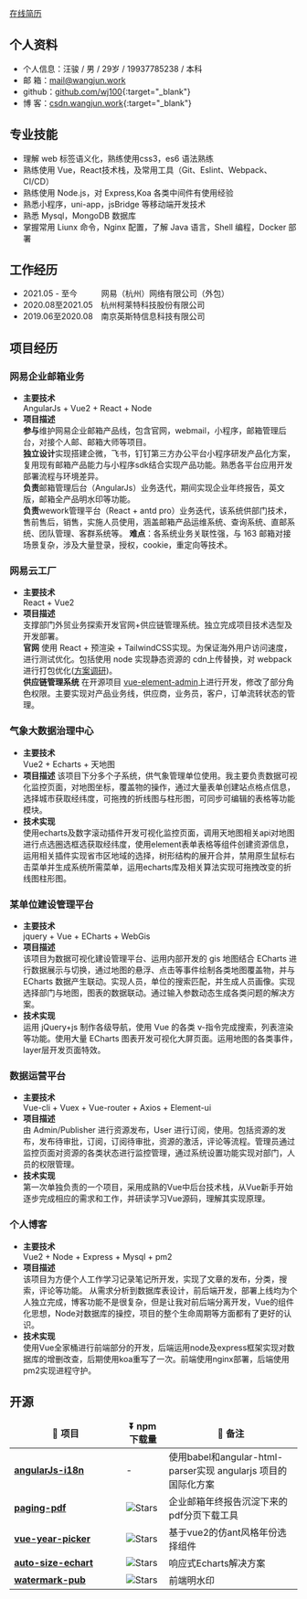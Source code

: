 [在线简历](https://resume.wangjun.work/)

## 个人资料

* 个人信息：汪骏  /  男  /  29岁  /  19937785238  /  本科
* 邮 箱：<mail@wangjun.work>
* github：[github.com/wj100](http://github.com/wj100){:target="_blank"}
* 博 客：[csdn.wangjun.work](http://csdn.wangjun.work){:target="_blank"}

## 专业技能

* 理解 web 标签语义化，熟练使用css3，es6 语法熟练
* 熟练使用 Vue，React技术栈，及常用工具（Git、Eslint、Webpack、CI/CD）
* 熟练使用 Node.js，对 Express,Koa 各类中间件有使用经验
* 熟悉小程序，uni-app，jsBridge 等移动端开发技术
* 熟悉 Mysql，MongoDB 数据库
* 掌握常用 Liunx 命令，Nginx 配置，了解 Java 语言，Shell 编程，Docker 部署

## 工作经历

* 2021.05 - 至今&emsp;&emsp;&emsp;网易（杭州）网络有限公司（外包）
* 2020.08至2021.05&emsp;杭州柯莱特科技股份有限公司
* 2019.06至2020.08&emsp;南京英斯特信息科技有限公司

## 项目经历

### 网易企业邮箱业务

* __主要技术__  
    AngularJs + Vue2 + React + Node
* __项目描述__  
    **参与**维护网易企业邮箱产品线，包含官网，webmail，小程序，邮箱管理后台，对接个人邮、邮箱大师等项目。  
    **独⽴设计**实现搭建企微，飞书，钉钉第三方办公平台⼩程序研发产品化⽅案，复用现有邮箱产品能力与小程序sdk结合实现产品功能。熟悉各平台应用开发部署流程与环境差异。  
    **负责**邮箱管理后台（AngularJs）业务迭代，期间实现企业年终报告，英文版，邮箱全产品明水印等功能。  
    **负责**wework管理平台（React + antd pro）业务迭代，该系统供部门技术，售前售后，销售，实施人员使用，涵盖邮箱产品运维系统、查询系统、直邮系统、团队管理、客群系统等。
    **难点**：各系统业务关联性强，与 163 邮箱对接场景复杂，涉及大量登录，授权，cookie，重定向等技术。


### 网易云工厂

* __主要技术__  
    React + Vue2
* __项目描述__  
    支撑部门外贸业务探索开发官网+供应链管理系统。独立完成项目技术选型及开发部署。  
    __官网__ 使用 React + 预渲染 + TailwindCSS实现。为保证海外用户访问速度，进行测试优化。包括使用 node 实现静态资源的 cdn上传替换，对 webpack进行打包优化([方案调研](https://blog.csdn.net/qq_44472722/article/details/142899417?sharetype=blogdetail&sharerId=142899417&sharerefer=PC&sharesource=qq_44472722&spm=1011.2480.3001.8118))。  
    __供应链管理系统__ 在开源项目 [vue-element-admin](https://github.com/PanJiaChen/vue-element-admin)上进行开发，修改了部分角色权限。主要实现对产品业务线，供应商，业务员，客户，订单流转状态的管理。

### 气象大数据治理中心

* __主要技术__  
    Vue2 + Echarts + 天地图
* __项目描述__
    该项目下分多个子系统，供气象管理单位使用。我主要负责数据可视化监控页面，对地图坐标，覆盖物的操作，通过大量表单创建站点格点信息，选择城市获取经纬度，可拖拽的折线图与柱形图，可同步可编辑的表格等功能模块。
* __技术实现__  
    使用echarts及数字滚动插件开发可视化监控页面，调用天地图相关api对地图进行点选圈选框选获取经纬度，使用element表单表格等组件创建资源信息，运用相关插件实现省市区地域的选择，树形结构的展开合并，禁用原生鼠标右击菜单并生成系统所需菜单，运用echarts库及相关算法实现可拖拽改变的折线图柱形图。

### 某单位建设管理平台

* __主要技术__  
    jquery + Vue + ECharts + WebGis
* __项目描述__  
    该项目为数据可视化建设管理平台、运用内部开发的 gis 地图结合 ECharts 进行数据展示与切换，通过地图的悬浮、点击等事件绘制各类地图覆盖物，并与 ECharts 数据产生联动。实现人员，单位的搜索匹配，并生成人员画像。实现选择部门与地图，图表的数据联动。通过输入参数动态生成各类问题的解决方案。
* __技术实现__  
    运用 jQuery+js 制作各级导航，使用 Vue 的各类 v-指令完成搜索，列表渲染等功能。使用大量 ECharts 图表开发可视化大屏页面。运用地图的各类事件，layer层开发页面特效。

### 数据运营平台

* __主要技术__  
    Vue-cli + Vuex + Vue-router + Axios + Element-ui
* __项目描述__  
    由 Admin/Publisher 进行资源发布，User 进行订阅，使用。包括资源的发布，发布待审批，订阅，订阅待审批，资源的激活，评论等流程。管理员通过监控页面对资源的各类状态进行监控管理，通过系统设置功能实现对部门，人员的权限管理。
* __技术实现__  
    第⼀次单独负责的⼀个项⽬，采⽤成熟的Vue中后台技术栈，从Vue新⼿开始逐步完成相应的需求和⼯作，并研读学习Vue源码，理解其实现原理。

### 个人博客

* __主要技术__  
    Vue2 + Node + Express + Mysql + pm2
* __项目描述__  
    该项目为方便个人工作学习记录笔记所开发，实现了文章的发布，分类，搜索，评论等功能。 从需求分析到数据库表设计，前后端开发，部署上线均为个人独立完成，博客功能不是很复杂，但是让我对前后端分离开发，Vue的组件化思想，Node对数据库的操控，项目的整个生命周期等方面都有了更好的认识。
* __技术实现__  
    使用Vue全家桶进行前端部分的开发，后端运用node及express框架实现对数据库的增删改查，后期使用koa重写了一次。前端使用nginx部署，后端使用pm2实现进程守护。

## 开源

<table>
  <thead align="center">
      <tr>
        <td><b>🎁 项目</b></td>
        <td><b>⏬ npm下载量</b></td>
        <td><b>💬 备注</b></td>
     </tr>
  </thead>
  <tbody>
    <tr>
      <td style="width:180px"><a href="https://github.com/wj100/angularJs-i18n"><b>angularJs-i18n</b></a></td>
      <td>-</td>
      <td>使用babel和angular-html-parser实现 angularjs 项目的国际化方案</td>
    </tr>
    <tr>
      <td style="width:180px"><a href="https://www.npmjs.com/package/paging-pdf"><b>paging-pdf</b></a></td>
      <td><img alt="Stars" src="https://img.shields.io/npm/dt/paging-pdf.svg"/></td>
      <td>企业邮箱年终报告沉淀下来的pdf分页下载工具</td>
    </tr>
    <tr>
      <td style="width:180px"><a href="https://www.npmjs.com/package/vue-year-picker"><b>vue-year-picker</b></a></td>
      <td><img alt="Stars" src="https://img.shields.io/npm/dt/vue-year-picker.svg"/></td>
      <td>基于vue2的仿ant风格年份选择组件</td>
    </tr>
    <tr>
      <td style="width:180px"><a href="https://www.npmjs.com/package/auto-size-echart"><b>auto-size-echart</b></a></td>
      <td><img alt="Stars" src="https://img.shields.io/npm/dt/auto-size-echart.svg"/></td>
      <td>响应式Echarts解决方案</td>
    </tr>
    <tr>
      <td style="width:180px"><a href="https://www.npmjs.com/package/watermark-pub"><b>watermark-pub</b></a></td>
      <td><img alt="Stars" src="https://img.shields.io/npm/dt/watermark-pub.svg"/></td>
      <td>前端明水印</td>
    </tr>
  </tbody>
</table>
